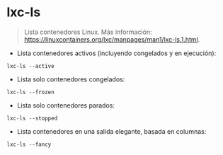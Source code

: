 # lxc-ls

> Lista contenedores Linux.
> Más información: <https://linuxcontainers.org/lxc/manpages/man1/lxc-ls.1.html>.

- Lista contenedores activos (incluyendo congelados y en ejecución):

`lxc-ls --active`

- Lista solo contenedores congelados:

`lxc-ls --frozen`

- Lista solo contenedores parados:

`lxc-ls --stopped`

- Lista contenedores en una salida elegante, basada en columnas:

`lxc-ls --fancy`
